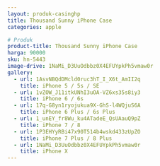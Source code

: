 ```yaml
---
layout: produk-casinghp
title: Thousand Sunny iPhone Case
categories: apple

# Produk
product-title: Thousand Sunny iPhone Case
harga: 90000
sku: hn-5443
image-drive: 1NaMi_D3UuOdbbz0X4EFUYpkPh5vmaw0r
gallery:
  - url: 1AsvNBQdDMcld0ruc3hT_I_X6t_AmII2q
    title: iPhone 5 / 5s / SE
  - url: 1vZOW_J11itkUNhI3uOA-VZ6xs35s8iy3
    title: iPhone 6 / 6s
  - url: 17q-G8yn1ryojukua9X-GhS-l4WQjuS6A
    title: iPhone 6 Plus / 6s Plus
  - url: 1_unEY_fr8Wu_ku4ATadeE_QsUAauQ9pZ
    title: iPhone 7 / 8
  - url: 1P3EHYyRBi47x90T514b4wskd433zUpZO
    title: iPhone 7 Plus / 8 Plus
  - url: 1NaMi_D3UuOdbbz0X4EFUYpkPh5vmaw0r
    title: iPhone X
---
```


